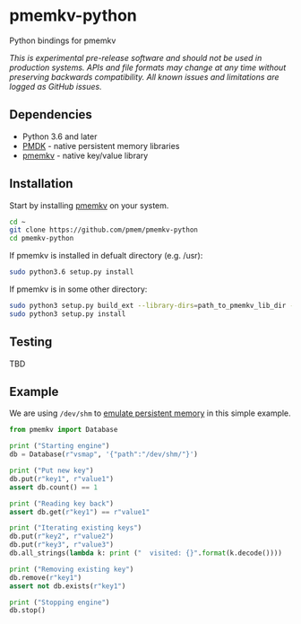# pmemkv-python
Python bindings for pmemkv

*This is experimental pre-release software and should not be used in
production systems. APIs and file formats may change at any time without
preserving backwards compatibility. All known issues and limitations
are logged as GitHub issues.*

## Dependencies

* Python 3.6 and later
* [PMDK](https://github.com/pmem/pmdk) - native persistent memory libraries
* [pmemkv](https://github.com/pmem/pmemkv) - native key/value library

## Installation

Start by installing [pmemkv](https://github.com/pmem/pmemkv/blob/master/INSTALLING.md) on your system.

```sh
cd ~
git clone https://github.com/pmem/pmemkv-python
cd pmemkv-python
```
If pmemkv is installed in defualt directory (e.g. /usr):
```sh
sudo python3.6 setup.py install
```
If pmemkv is in some other directory:
```sh
sudo python3 setup.py build_ext --library-dirs=path_to_pmemkv_lib_dir --include-dirs=path_to_pmemkv_include_dir
sudo python3 setup.py install
```

## Testing

TBD

## Example

We are using `/dev/shm` to
[emulate persistent memory](http://pmem.io/2016/02/22/pm-emulation.html)
in this simple example.

```python
from pmemkv import Database

print ("Starting engine")
db = Database(r"vsmap", '{"path":"/dev/shm/"}')

print ("Put new key")
db.put(r"key1", r"value1")
assert db.count() == 1

print ("Reading key back")
assert db.get(r"key1") == r"value1"

print ("Iterating existing keys")
db.put(r"key2", r"value2")
db.put(r"key3", r"value3")
db.all_strings(lambda k: print ("  visited: {}".format(k.decode())))

print ("Removing existing key")
db.remove(r"key1")
assert not db.exists(r"key1")

print ("Stopping engine")
db.stop()
```
